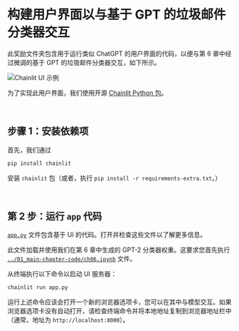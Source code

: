 # 构建用户界面以与基于 GPT 的垃圾邮件分类器交互

此奖励文件夹包含用于运行类似 ChatGPT 的用户界面的代码，以便与第 6 章中经过微调的基于 GPT 的垃圾邮件分类器交互，如下所示。

![Chainlit UI 示例](https://sebastianraschka.com/images/LLMs-from-scratch-images/bonus/chainlit/chainlit-spam.webp)

为了实现此用户界面，我们使用开源 [Chainlit Python 包](https://github.com/Chainlit/chainlit)。

&nbsp;
## 步骤 1：安装依赖项

首先，我们通过

```bash
pip install chainlit
```

安装 `chainlit` 包（或者，执行 `pip install -r requirements-extra.txt`。）

&nbsp;
## 第 2 步：运行 `app` 代码

[`app.py`](app.py) 文件包含基于 UI 的代码。打开并检查这些文件以了解更多信息。

此文件加载并使用我们在第 6 章中生成的 GPT-2 分类器权重。这要求您首先执行 [`../01_main-chapter-code/ch06.ipynb`](../01_main-chapter-code/ch06.zh.ipynb) 文件。

从终端执行以下命令以启动 UI 服务器：

```bash
chainlit run app.py
```

运行上述命令应该会打开一个新的浏览器选项卡，您可以在其中与模型交互。如果浏览器选项卡没有自动打开，请检查终端命令并将本地地址复制到浏览器地址栏中（通常，地址为 `http://localhost:8000`）。